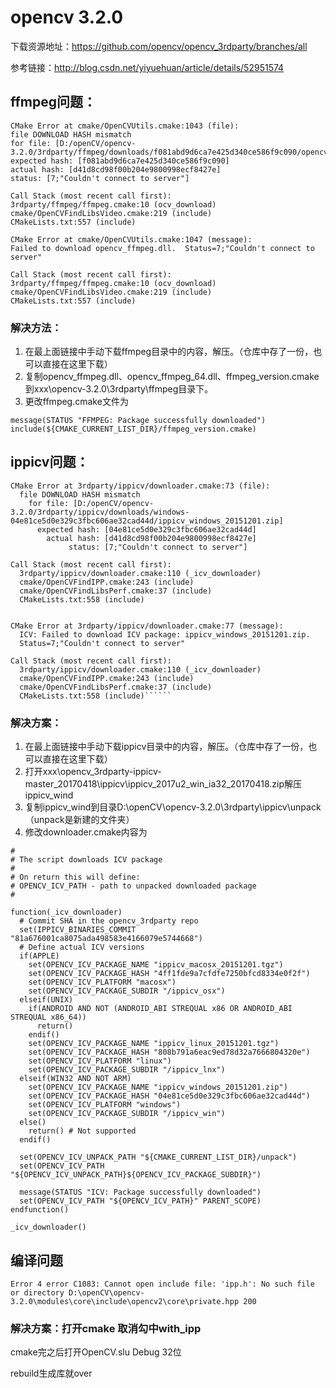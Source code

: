 # opencv 3.2.0

下载资源地址：https://github.com/opencv/opencv_3rdparty/branches/all

参考链接：http://blog.csdn.net/yiyuehuan/article/details/52951574
## ffmpeg问题：
``````
CMake Error at cmake/OpenCVUtils.cmake:1043 (file):
file DOWNLOAD HASH mismatch
for file: [D:/openCV/opencv-3.2.0/3rdparty/ffmpeg/downloads/f081abd9d6ca7e425d340ce586f9c090/opencv_ffmpeg.dll]
expected hash: [f081abd9d6ca7e425d340ce586f9c090]
actual hash: [d41d8cd98f00b204e9800998ecf8427e]
status: [7;"Couldn't connect to server"]

Call Stack (most recent call first):
3rdparty/ffmpeg/ffmpeg.cmake:10 (ocv_download)
cmake/OpenCVFindLibsVideo.cmake:219 (include)
CMakeLists.txt:557 (include)

CMake Error at cmake/OpenCVUtils.cmake:1047 (message):
Failed to download opencv_ffmpeg.dll.  Status=7;"Couldn't connect to
server"
  
Call Stack (most recent call first):
3rdparty/ffmpeg/ffmpeg.cmake:10 (ocv_download)
cmake/OpenCVFindLibsVideo.cmake:219 (include)
CMakeLists.txt:557 (include)
``````
### 解决方法：
1. 在最上面链接中手动下载ffmpeg目录中的内容，解压。（仓库中存了一份，也可以直接在这里下载）
2. 复制opencv_ffmpeg.dll、opencv_ffmpeg_64.dll、ffmpeg_version.cmake到xxx\opencv-3.2.0\3rdparty\ffmpeg目录下。
3. 更改ffmpeg.cmake文件为
``````
message(STATUS "FFMPEG: Package successfully downloaded")
include(${CMAKE_CURRENT_LIST_DIR}/ffmpeg_version.cmake)
``````
## ippicv问题：
``````
CMake Error at 3rdparty/ippicv/downloader.cmake:73 (file):
  file DOWNLOAD HASH mismatch
    for file: [D:/openCV/opencv-3.2.0/3rdparty/ippicv/downloads/windows-04e81ce5d0e329c3fbc606ae32cad44d/ippicv_windows_20151201.zip]
      expected hash: [04e81ce5d0e329c3fbc606ae32cad44d]
        actual hash: [d41d8cd98f00b204e9800998ecf8427e]
             status: [7;"Couldn't connect to server"]

Call Stack (most recent call first):
  3rdparty/ippicv/downloader.cmake:110 (_icv_downloader)
  cmake/OpenCVFindIPP.cmake:243 (include)
  cmake/OpenCVFindLibsPerf.cmake:37 (include)
  CMakeLists.txt:558 (include)


CMake Error at 3rdparty/ippicv/downloader.cmake:77 (message):
  ICV: Failed to download ICV package: ippicv_windows_20151201.zip.
  Status=7;"Couldn't connect to server"
  
Call Stack (most recent call first):
  3rdparty/ippicv/downloader.cmake:110 (_icv_downloader)
  cmake/OpenCVFindIPP.cmake:243 (include)
  cmake/OpenCVFindLibsPerf.cmake:37 (include)
  CMakeLists.txt:558 (include)``````
``````  
### 解决方案：
1. 在最上面链接中手动下载ippicv目录中的内容，解压。（仓库中存了一份，也可以直接在这里下载）
2. 打开xxx\opencv_3rdparty-ippicv-master_20170418\ippicv\ippicv_2017u2_win_ia32_20170418.zip解压ippicv_wind
3. 复制ippicv_wind到目录D:\openCV\opencv-3.2.0\3rdparty\ippicv\unpack（unpack是新建的文件夹）
4. 修改downloader.cmake内容为
``````
#
# The script downloads ICV package
#
# On return this will define:
# OPENCV_ICV_PATH - path to unpacked downloaded package
#

function(_icv_downloader)
  # Commit SHA in the opencv_3rdparty repo
  set(IPPICV_BINARIES_COMMIT "81a676001ca8075ada498583e4166079e5744668")
  # Define actual ICV versions
  if(APPLE)
    set(OPENCV_ICV_PACKAGE_NAME "ippicv_macosx_20151201.tgz")
    set(OPENCV_ICV_PACKAGE_HASH "4ff1fde9a7cfdfe7250bfcd8334e0f2f")
    set(OPENCV_ICV_PLATFORM "macosx")
    set(OPENCV_ICV_PACKAGE_SUBDIR "/ippicv_osx")
  elseif(UNIX)
    if(ANDROID AND NOT (ANDROID_ABI STREQUAL x86 OR ANDROID_ABI STREQUAL x86_64))
      return()
    endif()
    set(OPENCV_ICV_PACKAGE_NAME "ippicv_linux_20151201.tgz")
    set(OPENCV_ICV_PACKAGE_HASH "808b791a6eac9ed78d32a7666804320e")
    set(OPENCV_ICV_PLATFORM "linux")
    set(OPENCV_ICV_PACKAGE_SUBDIR "/ippicv_lnx")
  elseif(WIN32 AND NOT ARM)
    set(OPENCV_ICV_PACKAGE_NAME "ippicv_windows_20151201.zip")
    set(OPENCV_ICV_PACKAGE_HASH "04e81ce5d0e329c3fbc606ae32cad44d")
    set(OPENCV_ICV_PLATFORM "windows")
    set(OPENCV_ICV_PACKAGE_SUBDIR "/ippicv_win")
  else()
    return() # Not supported
  endif()

  set(OPENCV_ICV_UNPACK_PATH "${CMAKE_CURRENT_LIST_DIR}/unpack")
  set(OPENCV_ICV_PATH "${OPENCV_ICV_UNPACK_PATH}${OPENCV_ICV_PACKAGE_SUBDIR}")

  message(STATUS "ICV: Package successfully downloaded")
  set(OPENCV_ICV_PATH "${OPENCV_ICV_PATH}" PARENT_SCOPE)
endfunction()

_icv_downloader()
``````
## 编译问题
``````
Error 4 error C1083: Cannot open include file: 'ipp.h': No such file or directory D:\openCV\opencv-3.2.0\modules\core\include\opencv2\core\private.hpp 200
``````
### 解决方案：打开cmake  取消勾中with_ipp
cmake完之后打开OpenCV.slu Debug 32位 

rebuild生成库就over
